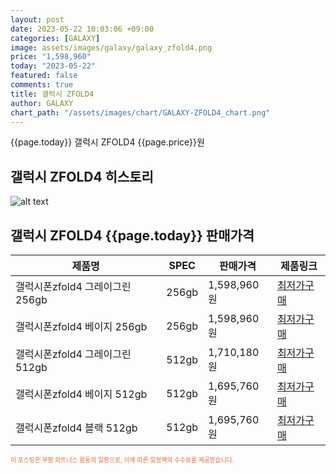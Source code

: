 ```yaml
---
layout: post
date: 2023-05-22 10:03:06 +09:00
categories: [GALAXY]
image: assets/images/galaxy/galaxy_zfold4.png
price: "1,598,960"
today: "2023-05-22"
featured: false
comments: true
title: 갤럭시 ZFOLD4
author: GALAXY
chart_path: "/assets/images/chart/GALAXY-ZFOLD4_chart.png"
---
```


{{page.today}} 갤럭시 ZFOLD4 {{page.price}}원

## 갤럭시 ZFOLD4 히스토리
![alt text]({{page.chart_path}} "갤럭시S23 히스토리")

## 갤럭시 ZFOLD4 {{page.today}} 판매가격
<main>
<table id="rwd-table-large">
  <thead>
    <tr>
      <th>제품명</th>
      <th>SPEC</th>
      <th>판매가격</th>
      <th>제품링크</th>
    </tr>
  </thead>
  <tbody><tr>
        <td>갤럭시폰zfold4 그레이그린 256gb</td>
        <td>256gb</td>
        <td>1,598,960원</td>
        <td><a href='https://link.coupang.com/a/SHIIP' target='_blank'>최저가구매</a></td>
        </tr><tr>
        <td>갤럭시폰zfold4 베이지 256gb</td>
        <td>256gb</td>
        <td>1,598,960원</td>
        <td><a href='https://link.coupang.com/a/SHILC' target='_blank'>최저가구매</a></td>
        </tr><tr>
        <td>갤럭시폰zfold4 그레이그린 512gb</td>
        <td>512gb</td>
        <td>1,710,180원</td>
        <td><a href='https://link.coupang.com/a/SLtLg' target='_blank'>최저가구매</a></td>
        </tr><tr>
        <td>갤럭시폰zfold4 베이지 512gb</td>
        <td>512gb</td>
        <td>1,695,760원</td>
        <td><a href='https://link.coupang.com/a/SLtME' target='_blank'>최저가구매</a></td>
        </tr><tr>
        <td>갤럭시폰zfold4 블랙 512gb</td>
        <td>512gb</td>
        <td>1,695,760원</td>
        <td><a href='https://link.coupang.com/a/SLtF3' target='_blank'>최저가구매</a></td>
        </tr></tbody>
</table>
</main>
<div style="color:#e56a2c;font-size: 0.7em;" >
이 포스팅은 쿠팡 파트너스 활동의 일환으로, 이에 따른 일정액의 수수료를 제공받습니다.
</div>
